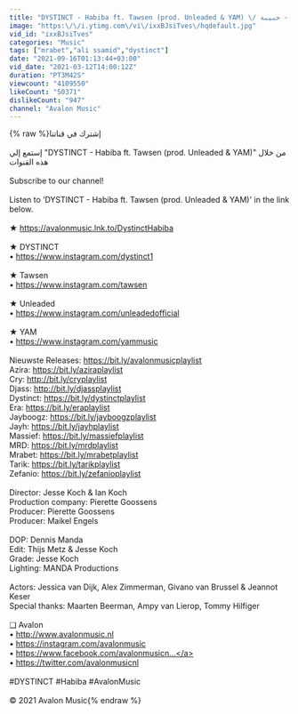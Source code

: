 ```yaml
---
title: "DYSTINCT - Habiba ft. Tawsen (prod. Unleaded & YAM) \/ ديستانكت & تاوسن - حبيبة"
image: "https:\/\/i.ytimg.com\/vi\/ixxBJsiTves\/hqdefault.jpg"
vid_id: "ixxBJsiTves"
categories: "Music"
tags: ["mrabet","ali ssamid","dystinct"]
date: "2021-09-16T01:13:44+03:00"
vid_date: "2021-03-12T14:00:12Z"
duration: "PT3M42S"
viewcount: "4109550"
likeCount: "50371"
dislikeCount: "947"
channel: "Avalon Music"
---
```

{% raw %}إشترك في قناتنا<br /><br />إستمع إلي &quot;DYSTINCT - Habiba ft. Tawsen (prod. Unleaded &amp; YAM)&quot; من خلال هذه القنوات<br /><br />Subscribe to our channel!<br /><br />Listen to  ‘DYSTINCT - Habiba ft. Tawsen (prod. Unleaded &amp; YAM)' in the link below.<br /><br />★ <a rel="nofollow" target="blank" href="https://avalonmusic.lnk.to/DystinctHabiba">https://avalonmusic.lnk.to/DystinctHabiba</a><br /><br />★ DYSTINCT<br />• <a rel="nofollow" target="blank" href="https://www.instagram.com/dystinct1">https://www.instagram.com/dystinct1</a><br /><br />★ Tawsen<br />• <a rel="nofollow" target="blank" href="https://www.instagram.com/tawsen">https://www.instagram.com/tawsen</a><br /><br />★ Unleaded<br />• <a rel="nofollow" target="blank" href="https://www.instagram.com/unleadedofficial">https://www.instagram.com/unleadedofficial</a><br /><br />★ YAM<br />• <a rel="nofollow" target="blank" href="https://www.instagram.com/yammusic">https://www.instagram.com/yammusic</a><br /><br />Nieuwste Releases: <a rel="nofollow" target="blank" href="https://bit.ly/avalonmusicplaylist">https://bit.ly/avalonmusicplaylist</a><br />Azira: <a rel="nofollow" target="blank" href="https://bit.ly/aziraplaylist">https://bit.ly/aziraplaylist</a><br />Cry: <a rel="nofollow" target="blank" href="http://bit.ly/cryplaylist">http://bit.ly/cryplaylist</a><br />Djass: <a rel="nofollow" target="blank" href="http://bit.ly/djassplaylist">http://bit.ly/djassplaylist</a><br />Dystinct: <a rel="nofollow" target="blank" href="https://bit.ly/dystinctplaylist">https://bit.ly/dystinctplaylist</a><br />Era: <a rel="nofollow" target="blank" href="https://bit.ly/eraplaylist">https://bit.ly/eraplaylist</a><br />Jayboogz: <a rel="nofollow" target="blank" href="https://bit.ly/jayboogzplaylist">https://bit.ly/jayboogzplaylist</a><br />Jayh: <a rel="nofollow" target="blank" href="https://bit.ly/jayhplaylist">https://bit.ly/jayhplaylist</a><br />Massief: <a rel="nofollow" target="blank" href="https://bit.ly/massiefplaylist">https://bit.ly/massiefplaylist</a><br />MRD: <a rel="nofollow" target="blank" href="https://bit.ly/mrdplaylist">https://bit.ly/mrdplaylist</a><br />Mrabet: <a rel="nofollow" target="blank" href="https://bit.ly/mrabetplaylist">https://bit.ly/mrabetplaylist</a><br />Tarik: <a rel="nofollow" target="blank" href="https://bit.ly/tarikplaylist">https://bit.ly/tarikplaylist</a><br />Zefanio: <a rel="nofollow" target="blank" href="https://bit.ly/zefanioplaylist">https://bit.ly/zefanioplaylist</a><br /><br />Director: Jesse Koch &amp; Ian Koch<br />Production company: Pierette Goossens<br />Producer: Pierette Goossens<br />Producer: Maikel Engels<br /><br />DOP: Dennis Manda<br />Edit: Thijs Metz &amp; Jesse Koch<br />Grade: Jesse Koch<br />Lighting: MANDA Productions<br /><br />Actors: Jessica van Dijk, Alex Zimmerman, Givano van Brussel &amp; Jeannot Keser<br />Special thanks: Maarten Beerman, Ampy van Lierop, Tommy Hilfiger<br /><br />❑ Avalon<br />• <a rel="nofollow" target="blank" href="http://www.avalonmusic.nl">http://www.avalonmusic.nl</a><br />• <a rel="nofollow" target="blank" href="https://instagram.com/avalonmusic">https://instagram.com/avalonmusic</a><br />• <a rel="nofollow" target="blank" href="https://www.facebook.com/avalonmusicn...">https://www.facebook.com/avalonmusicn...</a><br />• <a rel="nofollow" target="blank" href="https://twitter.com/avalonmusicnl">https://twitter.com/avalonmusicnl</a><br /><br />#DYSTINCT #Habiba #AvalonMusic<br /><br />© 2021 Avalon Music{% endraw %}
